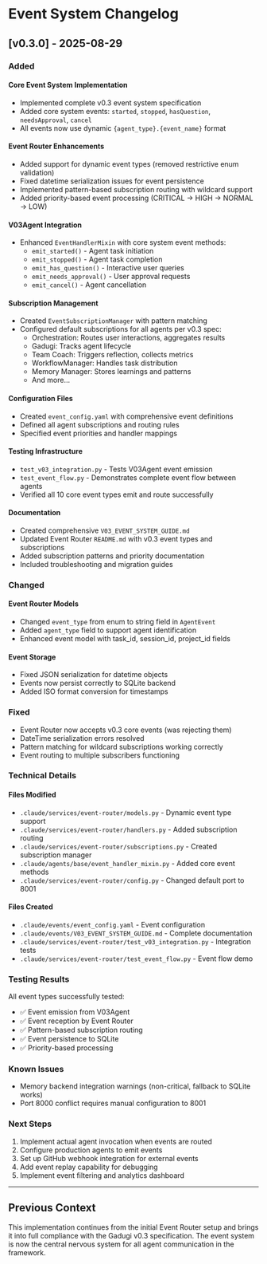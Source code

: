# Event System Changelog

## [v0.3.0] - 2025-08-29

### Added

#### Core Event System Implementation
- Implemented complete v0.3 event system specification
- Added core system events: `started`, `stopped`, `hasQuestion`, `needsApproval`, `cancel`
- All events now use dynamic `{agent_type}.{event_name}` format

#### Event Router Enhancements
- Added support for dynamic event types (removed restrictive enum validation)
- Fixed datetime serialization issues for event persistence
- Implemented pattern-based subscription routing with wildcard support
- Added priority-based event processing (CRITICAL → HIGH → NORMAL → LOW)

#### V03Agent Integration
- Enhanced `EventHandlerMixin` with core system event methods:
  - `emit_started()` - Agent task initiation
  - `emit_stopped()` - Agent task completion
  - `emit_has_question()` - Interactive user queries
  - `emit_needs_approval()` - User approval requests
  - `emit_cancel()` - Agent cancellation

#### Subscription Management
- Created `EventSubscriptionManager` with pattern matching
- Configured default subscriptions for all agents per v0.3 spec:
  - Orchestration: Routes user interactions, aggregates results
  - Gadugi: Tracks agent lifecycle
  - Team Coach: Triggers reflection, collects metrics
  - WorkflowManager: Handles task distribution
  - Memory Manager: Stores learnings and patterns
  - And more...

#### Configuration Files
- Created `event_config.yaml` with comprehensive event definitions
- Defined all agent subscriptions and routing rules
- Specified event priorities and handler mappings

#### Testing Infrastructure
- `test_v03_integration.py` - Tests V03Agent event emission
- `test_event_flow.py` - Demonstrates complete event flow between agents
- Verified all 10 core event types emit and route successfully

#### Documentation
- Created comprehensive `V03_EVENT_SYSTEM_GUIDE.md`
- Updated Event Router `README.md` with v0.3 event types and subscriptions
- Added subscription patterns and priority documentation
- Included troubleshooting and migration guides

### Changed

#### Event Router Models
- Changed `event_type` from enum to string field in `AgentEvent`
- Added `agent_type` field to support agent identification
- Enhanced event model with task_id, session_id, project_id fields

#### Event Storage
- Fixed JSON serialization for datetime objects
- Events now persist correctly to SQLite backend
- Added ISO format conversion for timestamps

### Fixed

- Event Router now accepts v0.3 core events (was rejecting them)
- DateTime serialization errors resolved
- Pattern matching for wildcard subscriptions working correctly
- Event routing to multiple subscribers functioning

### Technical Details

#### Files Modified
- `.claude/services/event-router/models.py` - Dynamic event type support
- `.claude/services/event-router/handlers.py` - Added subscription routing
- `.claude/services/event-router/subscriptions.py` - Created subscription manager
- `.claude/agents/base/event_handler_mixin.py` - Added core event methods
- `.claude/services/event-router/config.py` - Changed default port to 8001

#### Files Created
- `.claude/events/event_config.yaml` - Event configuration
- `.claude/events/V03_EVENT_SYSTEM_GUIDE.md` - Complete documentation
- `.claude/services/event-router/test_v03_integration.py` - Integration tests
- `.claude/services/event-router/test_event_flow.py` - Event flow demo

### Testing Results

All event types successfully tested:
- ✅ Event emission from V03Agent
- ✅ Event reception by Event Router
- ✅ Pattern-based subscription routing
- ✅ Event persistence to SQLite
- ✅ Priority-based processing

### Known Issues

- Memory backend integration warnings (non-critical, fallback to SQLite works)
- Port 8000 conflict requires manual configuration to 8001

### Next Steps

1. Implement actual agent invocation when events are routed
2. Configure production agents to emit events
3. Set up GitHub webhook integration for external events
4. Add event replay capability for debugging
5. Implement event filtering and analytics dashboard

---

## Previous Context

This implementation continues from the initial Event Router setup and brings it into full compliance with the Gadugi v0.3 specification. The event system is now the central nervous system for all agent communication in the framework.